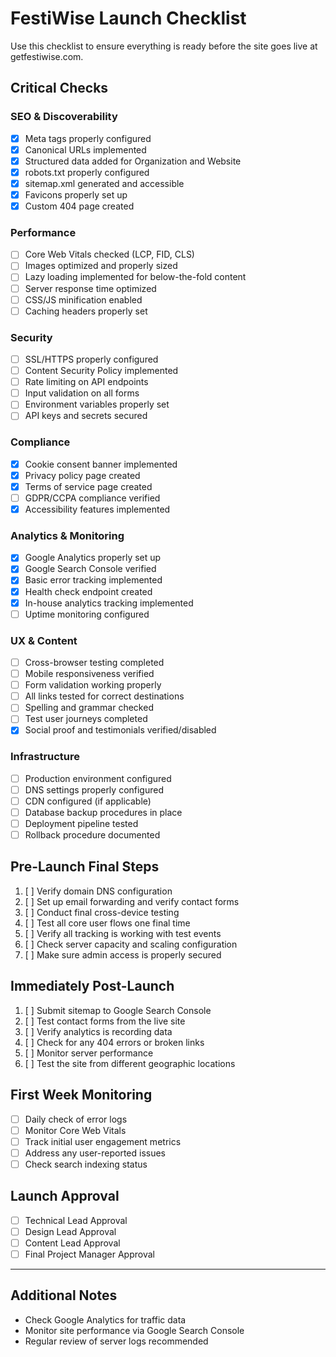 # FestiWise Launch Checklist

Use this checklist to ensure everything is ready before the site goes live at getfestiwise.com.

## Critical Checks

### SEO & Discoverability
- [x] Meta tags properly configured
- [x] Canonical URLs implemented
- [x] Structured data added for Organization and Website
- [x] robots.txt properly configured
- [x] sitemap.xml generated and accessible
- [x] Favicons properly set up
- [x] Custom 404 page created

### Performance
- [ ] Core Web Vitals checked (LCP, FID, CLS)
- [ ] Images optimized and properly sized
- [ ] Lazy loading implemented for below-the-fold content
- [ ] Server response time optimized
- [ ] CSS/JS minification enabled
- [ ] Caching headers properly set

### Security
- [ ] SSL/HTTPS properly configured
- [ ] Content Security Policy implemented
- [ ] Rate limiting on API endpoints
- [ ] Input validation on all forms
- [ ] Environment variables properly set
- [ ] API keys and secrets secured

### Compliance
- [x] Cookie consent banner implemented
- [x] Privacy policy page created
- [x] Terms of service page created
- [ ] GDPR/CCPA compliance verified
- [x] Accessibility features implemented

### Analytics & Monitoring
- [x] Google Analytics properly set up
- [x] Google Search Console verified
- [x] Basic error tracking implemented
- [x] Health check endpoint created
- [x] In-house analytics tracking implemented
- [ ] Uptime monitoring configured

### UX & Content
- [ ] Cross-browser testing completed
- [ ] Mobile responsiveness verified
- [ ] Form validation working properly
- [ ] All links tested for correct destinations
- [ ] Spelling and grammar checked
- [ ] Test user journeys completed
- [x] Social proof and testimonials verified/disabled

### Infrastructure
- [ ] Production environment configured
- [ ] DNS settings properly configured
- [ ] CDN configured (if applicable)
- [ ] Database backup procedures in place
- [ ] Deployment pipeline tested
- [ ] Rollback procedure documented

## Pre-Launch Final Steps

1. [ ] Verify domain DNS configuration
2. [ ] Set up email forwarding and verify contact forms
3. [ ] Conduct final cross-device testing
4. [ ] Test all core user flows one final time
5. [ ] Verify all tracking is working with test events
6. [ ] Check server capacity and scaling configuration
7. [ ] Make sure admin access is properly secured

## Immediately Post-Launch

1. [ ] Submit sitemap to Google Search Console
2. [ ] Test contact forms from the live site
3. [ ] Verify analytics is recording data
4. [ ] Check for any 404 errors or broken links
5. [ ] Monitor server performance
6. [ ] Test the site from different geographic locations

## First Week Monitoring

- [ ] Daily check of error logs
- [ ] Monitor Core Web Vitals
- [ ] Track initial user engagement metrics
- [ ] Address any user-reported issues
- [ ] Check search indexing status

## Launch Approval

- [ ] Technical Lead Approval
- [ ] Design Lead Approval
- [ ] Content Lead Approval
- [ ] Final Project Manager Approval

---

## Additional Notes

- Check Google Analytics for traffic data
- Monitor site performance via Google Search Console
- Regular review of server logs recommended
